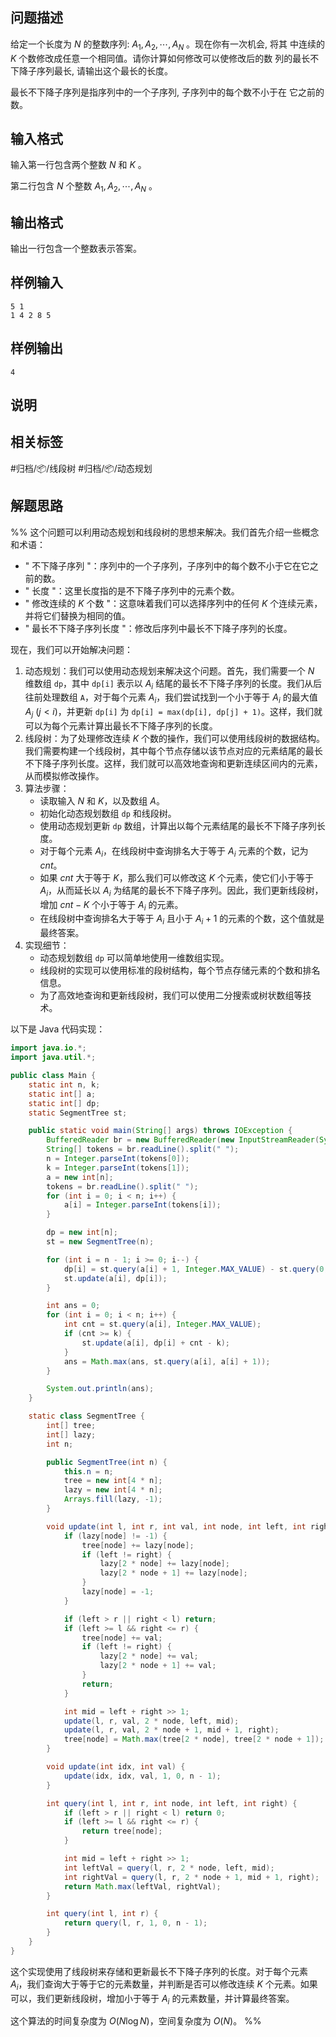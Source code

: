 ## 问题描述

给定一个长度为 $N$ 的整数序列: $A_1, A_2, \cdots, A_N$ 。现在你有一次机会, 将其 中连续的 $K$ 个数修改成任意一个相同值。请你计算如何修改可以使修改后的数 列的最长不下降子序列最长, 请输出这个最长的长度。

最长不下降子序列是指序列中的一个子序列, 子序列中的每个数不小于在 它之前的数。

## 输入格式

输入第一行包含两个整数 $N$ 和 $K$ 。

第二行包含 $N$ 个整数 $A_1, A_2, \cdots, A_N$ 。

## 输出格式

输出一行包含一个整数表示答案。

## 样例输入

```
5 1
1 4 2 8 5
```

## 样例输出

```
4
```

## 说明

## 相关标签

#归档/📦/线段树 #归档/📦/动态规划

## 解题思路

%% 这个问题可以利用动态规划和线段树的思想来解决。我们首先介绍一些概念和术语：

- " 不下降子序列 "：序列中的一个子序列，子序列中的每个数不小于它在它之前的数。
- " 长度 "：这里长度指的是不下降子序列中的元素个数。
- " 修改连续的 $K$ 个数 "：这意味着我们可以选择序列中的任何 $K$ 个连续元素，并将它们替换为相同的值。
- " 最长不下降子序列长度 "：修改后序列中最长不下降子序列的长度。

现在，我们可以开始解决问题：

1. 动态规划：我们可以使用动态规划来解决这个问题。首先，我们需要一个 $N$ 维数组 `dp`，其中 `dp[i]` 表示以 $A_i$ 结尾的最长不下降子序列的长度。我们从后往前处理数组 `A`，对于每个元素 $A_i$，我们尝试找到一个小于等于 $A_i$ 的最大值 $A_j$ ($j < i$)，并更新 `dp[i]` 为 `dp[i] = max(dp[i], dp[j] + 1)`。这样，我们就可以为每个元素计算出最长不下降子序列的长度。
2. 线段树：为了处理修改连续 $K$ 个数的操作，我们可以使用线段树的数据结构。我们需要构建一个线段树，其中每个节点存储以该节点对应的元素结尾的最长不下降子序列长度。这样，我们就可以高效地查询和更新连续区间内的元素，从而模拟修改操作。
3. 算法步骤：
	- 读取输入 $N$ 和 $K$，以及数组 $A$。
	- 初始化动态规划数组 `dp` 和线段树。
	- 使用动态规划更新 `dp` 数组，计算出以每个元素结尾的最长不下降子序列长度。
	- 对于每个元素 $A_i$，在线段树中查询排名大于等于 $A_i$ 元素的个数，记为 $cnt$。
	- 如果 $cnt$ 大于等于 $K$，那么我们可以修改这 $K$ 个元素，使它们小于等于 $A_i$，从而延长以 $A_i$ 为结尾的最长不下降子序列。因此，我们更新线段树，增加 $cnt - K$ 个小于等于 $A_i$ 的元素。
	- 在线段树中查询排名大于等于 $A_i$ 且小于 $A_i + 1$ 的元素的个数，这个值就是最终答案。
4. 实现细节：
	- 动态规划数组 `dp` 可以简单地使用一维数组实现。
	- 线段树的实现可以使用标准的段树结构，每个节点存储元素的个数和排名信息。
	- 为了高效地查询和更新线段树，我们可以使用二分搜索或树状数组等技术。

以下是 Java 代码实现：

```java
import java.io.*;
import java.util.*;

public class Main {
    static int n, k;
    static int[] a;
    static int[] dp;
    static SegmentTree st;

    public static void main(String[] args) throws IOException {
        BufferedReader br = new BufferedReader(new InputStreamReader(System.in));
        String[] tokens = br.readLine().split(" ");
        n = Integer.parseInt(tokens[0]);
        k = Integer.parseInt(tokens[1]);
        a = new int[n];
        tokens = br.readLine().split(" ");
        for (int i = 0; i < n; i++) {
            a[i] = Integer.parseInt(tokens[i]);
        }

        dp = new int[n];
        st = new SegmentTree(n);

        for (int i = n - 1; i >= 0; i--) {
            dp[i] = st.query(a[i] + 1, Integer.MAX_VALUE) - st.query(0, a[i]);
            st.update(a[i], dp[i]);
        }

        int ans = 0;
        for (int i = 0; i < n; i++) {
            int cnt = st.query(a[i], Integer.MAX_VALUE);
            if (cnt >= k) {
                st.update(a[i], dp[i] + cnt - k);
            }
            ans = Math.max(ans, st.query(a[i], a[i] + 1));
        }

        System.out.println(ans);
    }

    static class SegmentTree {
        int[] tree;
        int[] lazy;
        int n;

        public SegmentTree(int n) {
            this.n = n;
            tree = new int[4 * n];
            lazy = new int[4 * n];
            Arrays.fill(lazy, -1);
        }

        void update(int l, int r, int val, int node, int left, int right) {
            if (lazy[node] != -1) {
                tree[node] += lazy[node];
                if (left != right) {
                    lazy[2 * node] += lazy[node];
                    lazy[2 * node + 1] += lazy[node];
                }
                lazy[node] = -1;
            }

            if (left > r || right < l) return;
            if (left >= l && right <= r) {
                tree[node] += val;
                if (left != right) {
                    lazy[2 * node] += val;
                    lazy[2 * node + 1] += val;
                }
                return;
            }

            int mid = left + right >> 1;
            update(l, r, val, 2 * node, left, mid);
            update(l, r, val, 2 * node + 1, mid + 1, right);
            tree[node] = Math.max(tree[2 * node], tree[2 * node + 1]);
        }

        void update(int idx, int val) {
            update(idx, idx, val, 1, 0, n - 1);
        }

        int query(int l, int r, int node, int left, int right) {
            if (left > r || right < l) return 0;
            if (left >= l && right <= r) {
                return tree[node];
            }

            int mid = left + right >> 1;
            int leftVal = query(l, r, 2 * node, left, mid);
            int rightVal = query(l, r, 2 * node + 1, mid + 1, right);
            return Math.max(leftVal, rightVal);
        }

        int query(int l, int r) {
            return query(l, r, 1, 0, n - 1);
        }
    }
}
```

这个实现使用了线段树来存储和更新最长不下降子序列的长度。对于每个元素 $A_i$，我们查询大于等于它的元素数量，并判断是否可以修改连续 $K$ 个元素。如果可以，我们更新线段树，增加小于等于 $A_i$ 的元素数量，并计算最终答案。

这个算法的时间复杂度为 $O(N \log N)$，空间复杂度为 $O(N)$。 %%

